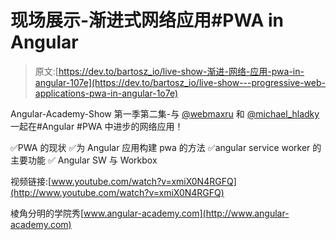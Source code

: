 # 现场展示-渐进式网络应用#PWA in Angular

> 原文:[https://dev.to/bartosz_io/live-show-渐进-网络-应用-pwa-in-angular-107e](https://dev.to/bartosz_io/live-show---progressive-web-applications-pwa-in-angular-1o7e)

Angular-Academy-Show 第一季第二集-与 [@webmaxru](https://dev.to/webmaxru) 和 [@michael_hladky](https://dev.to/michael_hladky) 一起在#Angular #PWA 中进步的网络应用！

✅PWA 的现状
✅为 Angular 应用构建 pwa 的方法
✅angular service worker 的主要功能
✅ Angular SW 与 Workbox

视频链接:[www.youtube.com/watch?v=xmiX0N4RGFQ](http://www.youtube.com/watch?v=xmiX0N4RGFQ)

棱角分明的学院秀[www.angular-academy.com](http://www.angular-academy.com)
